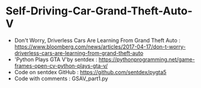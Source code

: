 # Self-Driving-Car-Grand-Theft-Auto-V

*  Don't Worry, Driverless Cars Are Learning From Grand Theft Auto : https://www.bloomberg.com/news/articles/2017-04-17/don-t-worry-driverless-cars-are-learning-from-grand-theft-auto
* 'Python Plays GTA V'by sentdex : https://pythonprogramming.net/game-frames-open-cv-python-plays-gta-v/
* Code on sentdex GitHub : https://github.com/sentdex/pygta5
* Code with comments : GSAV_part1.py

